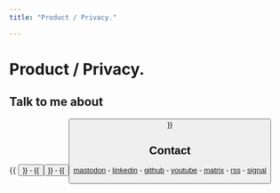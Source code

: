 ```yaml
---
title: "Product / Privacy."

---
```


# Product / Privacy.

## Talk to me about

{{ <Button src="https://calendar.app.google/HtmDbH3wV4EcPjUX7" text="Ideation" /> }} - {{ <Button src="https://pramari.de" text="Product" /> }} - {{ <Button src="https://pramari.de" text="Privacy" /> }}

## Contact

[mastodon](https://23.social/@andreasofthings) - [linkedin](https://www.linkedin.com/in/andreasofthings/) - [github](https://github.com/andreasofthings) - [youtube](https://youtube.com/@labstalkdev) - [matrix](https://matrix.to/#/@andreas:pramari.de) - [rss](https://nomorecubes.net/feed) - [signal](https://signal.me/#eu/l53hzJl6d4OYArhgIEW3pgu3fK89dDNVFrMuyj8kAXKMGq82_yNCl44NuVOitYU8)
